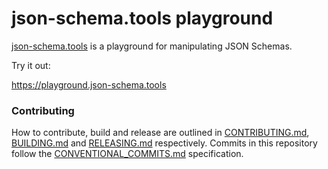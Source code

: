 # json-schema.tools playground

[json-schema.tools](https://json-schema.tools/) is a playground for manipulating JSON Schemas.

Try it out:

https://playground.json-schema.tools

### Contributing

How to contribute, build and release are outlined in [CONTRIBUTING.md](CONTRIBUTING.md), [BUILDING.md](BUILDING.md) and [RELEASING.md](RELEASING.md) respectively. Commits in this repository follow the [CONVENTIONAL_COMMITS.md](CONVENTIONAL_COMMITS.md) specification.
